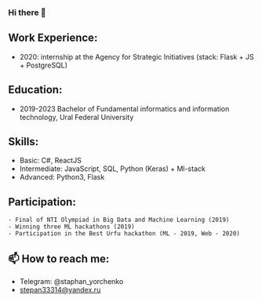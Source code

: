 ### Hi there 👋

## Work Experience:
  - 2020: internship at the Agency for Strategic Initiatives (stack: Flask + JS + PostgreSQL)

## Education:
 - 2019-2023 Bachelor of Fundamental informatics and information technology, Ural Federal University
 
## Skills:
  - Basic: C#, ReactJS
  - Intermediate: JavaScript, SQL, Python (Keras) + Ml-stack
  - Advanced: Python3, Flask
  
## Participation:
    - Final of NTI Olympiad in Big Data and Machine Learning (2019)
    - Winning three ML hackathons (2019)
    - Participation in the Best Urfu hackathon (ML - 2019, Web - 2020)
      
## 📫 How to reach me:
  - Telegram: @staphan_yorchenko
  - stepan33314@yandex.ru
